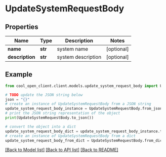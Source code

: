 # UpdateSystemRequestBody


## Properties

Name | Type | Description | Notes
------------ | ------------- | ------------- | -------------
**name** | **str** | system name | [optional] 
**description** | **str** | system description | [optional] 

## Example

```python
from cool_open_client.client.models.update_system_request_body import UpdateSystemRequestBody

# TODO update the JSON string below
json = "{}"
# create an instance of UpdateSystemRequestBody from a JSON string
update_system_request_body_instance = UpdateSystemRequestBody.from_json(json)
# print the JSON string representation of the object
print(UpdateSystemRequestBody.to_json())

# convert the object into a dict
update_system_request_body_dict = update_system_request_body_instance.to_dict()
# create an instance of UpdateSystemRequestBody from a dict
update_system_request_body_from_dict = UpdateSystemRequestBody.from_dict(update_system_request_body_dict)
```
[[Back to Model list]](../README.md#documentation-for-models) [[Back to API list]](../README.md#documentation-for-api-endpoints) [[Back to README]](../README.md)


